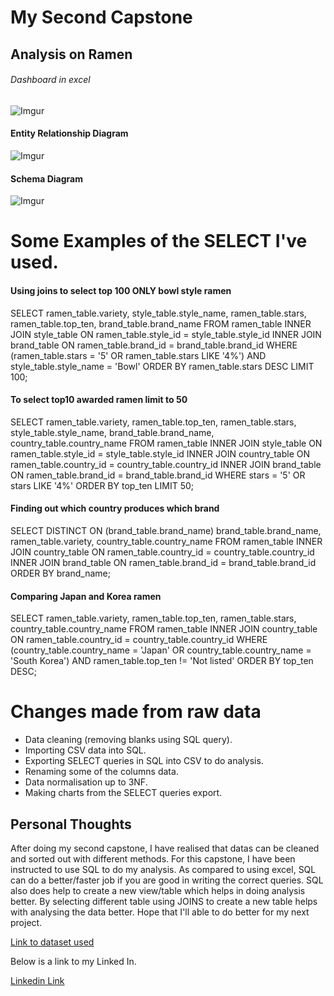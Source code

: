 # My Second Capstone
## Analysis on Ramen
###### Dashboard in excel
![Imgur](https://imgur.com/JBzIwiw.png)

#### Entity Relationship Diagram
![Imgur](https://imgur.com/P0l2mQd.png)
#### Schema Diagram
![Imgur](https://imgur.com/nPiy9qY.png)


# Some Examples of the SELECT I've used.
#### Using joins to select top 100 ONLY bowl style ramen
SELECT 
ramen_table.variety, 
style_table.style_name, 
ramen_table.stars,
ramen_table.top_ten,
brand_table.brand_name
FROM ramen_table
INNER JOIN style_table
ON ramen_table.style_id = style_table.style_id
INNER JOIN brand_table
ON ramen_table.brand_id = brand_table.brand_id
WHERE (ramen_table.stars = '5' OR ramen_table.stars LIKE '4%')
AND style_table.style_name = 'Bowl'
ORDER BY ramen_table.stars DESC
LIMIT 100;

#### To select top10 awarded ramen limit to 50
SELECT
ramen_table.variety,
ramen_table.top_ten,
ramen_table.stars,
style_table.style_name,
brand_table.brand_name,
country_table.country_name
FROM ramen_table
INNER JOIN style_table
ON ramen_table.style_id = style_table.style_id
INNER JOIN country_table
ON ramen_table.country_id = country_table.country_id
INNER JOIN brand_table
ON ramen_table.brand_id = brand_table.brand_id
WHERE stars = '5' OR stars LIKE '4%'
ORDER BY top_ten
LIMIT 50;

#### Finding out which country produces which brand
SELECT
DISTINCT ON (brand_table.brand_name) brand_table.brand_name,
ramen_table.variety,
country_table.country_name
FROM ramen_table
INNER JOIN country_table
ON ramen_table.country_id = country_table.country_id
INNER JOIN brand_table
ON ramen_table.brand_id = brand_table.brand_id
ORDER BY brand_name;

#### Comparing Japan and Korea ramen
SELECT
ramen_table.variety,
ramen_table.top_ten,
ramen_table.stars,
country_table.country_name
FROM ramen_table
INNER JOIN country_table
ON ramen_table.country_id = country_table.country_id
WHERE (country_table.country_name = 'Japan' OR country_table.country_name = 'South Korea')
AND ramen_table.top_ten != 'Not listed'
ORDER BY top_ten DESC;


# Changes made from raw data
- Data cleaning (removing blanks using SQL query).
- Importing CSV data into SQL.
- Exporting SELECT queries in SQL into CSV to do analysis.
- Renaming some of the columns data.
- Data normalisation up to 3NF.
- Making charts from the SELECT queries export.


## Personal Thoughts
After doing my second capstone, I have realised that datas can be cleaned and sorted out with different methods.
For this capstone, I have been instructed to use SQL to do my analysis.
As compared to using excel, SQL can do a better/faster job if you are good in writing the correct queries.
SQL also does help to create a new view/table which helps in doing analysis better.
By selecting different table using JOINS to create a new table helps with analysing the data better.
Hope that I'll able to do better for my next project.



[Link to dataset used](https://www.kaggle.com/datasets/residentmario/ramen-ratings)


Below is a link to my Linked In.

[Linkedin Link](https://www.linkedin.com/in/see-jun-wong-b33922263/)


